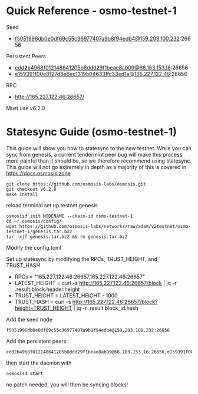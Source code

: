 # Quick Reference - osmo-testnet-1
Seed
* f5051996db0e0df69c55c36977407a9b8f94edb4@159.203.100.232:26656

Persistent Peers
* edd2b4968f012148641205b8ddd29f1beae8ab09@68.183.153.16:26656
* e159391f00e8127d8e6ec1319b04633ffc33ed1a@165.227.122.46:26656

RPC
* http://165.227.122.46:26657/

Must use v6.2.0

# Statesync Guide (osmo-testnet-1)

This guide will show you how to statesync to the new testnet. While you can sync from genesis, a current tendermint peer bug will make this process more painful than it should be, so we therefore recommend using statesync. This guide will not go extremely in depth as a majority of this is covered in https://docs.osmosis.zone

```
git clone https://github.com/osmosis-labs/osmosis.git
git checkout v6.2.0
make install
```

reload terminal
set up testnet genesis

```
osmosisd init NODENAME --chain-id osmo-testnet-1
cd ~/.osmosis/config/
wget https://github.com/osmosis-labs/networks/raw/adam/v2testnet/osmo-testnet-1/genesis.tar.bz2
tar -xjf genesis.tar.bz2 && rm genesis.tar.bz2
```

Modify the config.toml

Set up statesync by modifying the RPCs, TRUST_HEIGHT, and TRUST_HASH

- RPCs = "165.227.122.46:26657,165.227.122.46:26657"
- LATEST_HEIGHT = curl -s http://165.227.122.46:26657/block | jq -r .result.block.header.height
- TRUST_HEIGHT = LATEST_HEIGHT - 1000
- TRUST_HASH = curl -s http://165.227.122.46:26657/block?height=TRUST_HEIGHT | jq -r .result.block_id.hash

Add the seed node
```
f5051996db0e0df69c55c36977407a9b8f94edb4@159.203.100.232:26656
```

Add the persistent peers
```
edd2b4968f012148641205b8ddd29f1beae8ab09@68.183.153.16:26656,e159391f00e8127d8e6ec1319b04633ffc33ed1a@165.227.122.46:26656
```

then start the daemon with
```
osmosisd start
```

no patch needed, you will then be syncing blocks!
